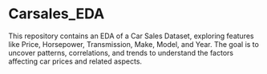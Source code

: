 # Carsales_EDA
This repository contains an EDA of a Car Sales Dataset, exploring features like Price, Horsepower, Transmission, Make, Model, and Year. The goal is to uncover patterns, correlations, and trends to understand the factors affecting car prices and related aspects.
